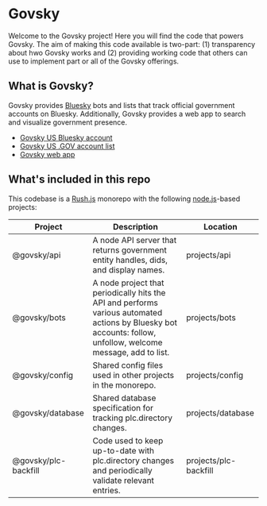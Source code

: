 # Govsky

Welcome to the Govsky project! Here you will find the code that powers Govsky. The aim of making this code available is two-part: (1) transparency about hwo Govsky works and (2) providing working code that others can use to implement part or all of the Govsky offerings.

## What is Govsky?

Govsky provides [Bluesky](https://bsky.app/) bots and lists that track official government accounts on Bluesky. Additionally, Govsky provides a web app to search and visualize government presence.

- [Govsky US Bluesky account](https://bsky.app/profile/govsky.bsky.social)
- [Govsky US .GOV account list](https://bsky.app/profile/govsky.bsky.social/lists/3lf3xwfybxl2j)
- [Govsky web app](https://govsky.pages.dev/)

## What's included in this repo

This codebase is a [Rush.js](https://rushjs.io/) monorepo with the following [node.js](https://nodejs.org/)-based projects:

| Project              | Description                                                                                                                                                   | Location              |
| -------------------- | ------------------------------------------------------------------------------------------------------------------------------------------------------------- | --------------------- |
| @govsky/api          | A node API server that returns government entity handles, dids, and display names.                                                                            | projects/api          |
| @govsky/bots         | A node project that periodically hits the API and performs various automated actions by Bluesky bot accounts: follow, unfollow, welcome message, add to list. | projects/bots         |
| @govsky/config       | Shared config files used in other projects in the monorepo.                                                                                                   | projects/config       |
| @govsky/database     | Shared database specification for tracking plc.directory changes.                                                                                             | projects/database     |
| @govsky/plc-backfill | Code used to keep up-to-date with plc.directory changes and periodically validate relevant entries.                                                           | projects/plc-backfill |
